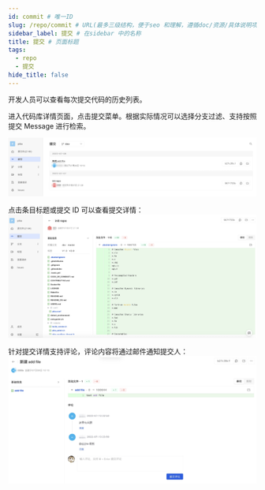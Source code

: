 ```yaml
---
id: commit # 唯一ID
slug: /repo/commit # URL(最多三级结构，便于seo 和理解，遵循doc/资源/具体说明项 的原则)
sidebar_label: 提交 # 在sidebar 中的名称
title: 提交 # 页面标题
tags:
  - repo
  - 提交
hide_title: false
---
```


开发人员可以查看每次提交代码的历史列表。

进入代码库详情页面，点击提交菜单。根据实际情况可以选择分支过滤、支持按照提交 Message 进行检索。

![](./img/25.jpg)

点击条目标题或提交 ID 可以查看提交详情：
![](./img/26.jpg)

针对提交详情支持评论，评论内容将通过邮件通知提交人：
![](./img/27.jpg)